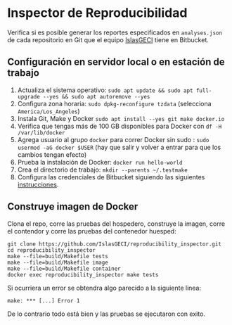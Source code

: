 # Inspector de Reproducibilidad

Verifica si es posible generar los reportes especificados en `analyses.json` de cada repositorio en
Git que el equipo [IslasGECI](https://bitbucket.org/IslasGECI/) tiene en Bitbucket.

## Configuración en servidor local o en estación de trabajo

1. Actualiza el sistema operativo: `sudo apt update && sudo apt full-upgrade --yes && sudo apt
   autoremove --yes`
1. Configura zona horaria: `sudo dpkg-reconfigure tzdata` (selecciona `America/Los_Angeles`)
1. Instala Git, Make y Docker `sudo apt install --yes git make docker.io`
1. Verifica que tengas más de 100 GB disponibles para Docker con `df -H /var/lib/docker`
1. Agrega usuario al grupo `docker` para correr Docker sin sudo : `sudo usermod -aG docker $USER`
   (hay que salir y volver a entrar para que los cambios tengan efecto)
1. Prueba la instalación de Docker: `docker run hello-world`
1. Crea el directorio de trabajo: `mkdir --parents ~/.testmake`
1. Configura las credenciales de Bitbucket siguiendo las siguientes
   [instrucciones](https://support.atlassian.com/bitbucket-cloud/docs/set-up-an-ssh-key/#Set-up-SSH-on-macOS/Linux).
## Construye imagen de Docker

Clona el repo, corre las pruebas del hospedero, construye la imagen, corre el contendor y corre las
pruebas del contenedor huesped:

```shell
git clone https://github.com/IslasGECI/reproducibility_inspector.git
cd reproducibility_inspector
make --file=build/Makefile tests
make --file=build/Makefile image
make --file=build/Makefile container
docker exec reproducibility_inspector make tests
```
Si ocurriera un error se obtendra algo parecido a la siguiente linea:
```
make: *** [...] Error 1
```
De lo contrario todo está bien y las pruebas se ejecutaron con exito.
